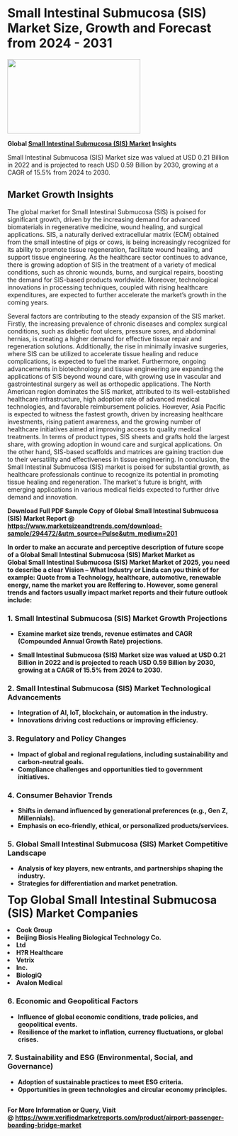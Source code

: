 <H1>Small Intestinal Submucosa (SIS) Market Size, Growth and Forecast from 2024 - 2031</H1><img class="aligncenter size-medium wp-image-584254" src="https://thirdeyenews.in/wp-content/uploads/2024/09/Global-Market-Research-300x168.jpeg" alt="" width="300" height="168" /><p><strong>Global&nbsp;<a href="https://www.marketsizeandtrends.com/download-sample/294472/&amp;utm_source=Pulse&amp;utm_medium=201">Small Intestinal Submucosa (SIS) Market</a> Insights</strong></p><p>Small Intestinal Submucosa (SIS) Market size was valued at USD 0.21 Billion in 2022 and is projected to reach USD 0.59 Billion by 2030, growing at a CAGR of 15.5% from 2024 to 2030.</p><p><h2>Market Growth Insights</h2> <p>The global market for Small Intestinal Submucosa (SIS) is poised for significant growth, driven by the increasing demand for advanced biomaterials in regenerative medicine, wound healing, and surgical applications. SIS, a naturally derived extracellular matrix (ECM) obtained from the small intestine of pigs or cows, is being increasingly recognized for its ability to promote tissue regeneration, facilitate wound healing, and support tissue engineering. As the healthcare sector continues to advance, there is growing adoption of SIS in the treatment of a variety of medical conditions, such as chronic wounds, burns, and surgical repairs, boosting the demand for SIS-based products worldwide. Moreover, technological innovations in processing techniques, coupled with rising healthcare expenditures, are expected to further accelerate the market’s growth in the coming years.</p> <p><strong></strong></p> <p>Several factors are contributing to the steady expansion of the SIS market. Firstly, the increasing prevalence of chronic diseases and complex surgical conditions, such as diabetic foot ulcers, pressure sores, and abdominal hernias, is creating a higher demand for effective tissue repair and regeneration solutions. Additionally, the rise in minimally invasive surgeries, where SIS can be utilized to accelerate tissue healing and reduce complications, is expected to fuel the market. Furthermore, ongoing advancements in biotechnology and tissue engineering are expanding the applications of SIS beyond wound care, with growing use in vascular and gastrointestinal surgery as well as orthopedic applications. The North American region dominates the SIS market, attributed to its well-established healthcare infrastructure, high adoption rate of advanced medical technologies, and favorable reimbursement policies. However, Asia Pacific is expected to witness the fastest growth, driven by increasing healthcare investments, rising patient awareness, and the growing number of healthcare initiatives aimed at improving access to quality medical treatments. In terms of product types, SIS sheets and grafts hold the largest share, with growing adoption in wound care and surgical applications. On the other hand, SIS-based scaffolds and matrices are gaining traction due to their versatility and effectiveness in tissue engineering. In conclusion, the Small Intestinal Submucosa (SIS) market is poised for substantial growth, as healthcare professionals continue to recognize its potential in promoting tissue healing and regeneration. The market's future is bright, with emerging applications in various medical fields expected to further drive demand and innovation.</p> <p><strong></p><p><span class=""><strong>Download Full PDF Sample Copy of Global Small Intestinal Submucosa (SIS) Market Report</strong> @ <a href="https://www.marketsizeandtrends.com/download-sample/294472/&amp;utm_source=Pulse&amp;utm_medium=201" target="_blank">https://www.marketsizeandtrends.com/download-sample/294472/&amp;utm_source=Pulse&amp;utm_medium=201</a></span></p><p>In order to make an accurate and perceptive description of future scope of a Global&nbsp;Small Intestinal Submucosa (SIS) Market Market as Global&nbsp;Small Intestinal Submucosa (SIS) Market Market of 2025, you need to describe a clear Vision &ndash; What Industry or Linda can you think of for example: Quote from a Technology, healthcare, automotive, renewable energy, name the market you are Reffering to. However, some general trends and factors usually impact market reports and their future outlook include:</p><h3>1.&nbsp;<strong>Small Intestinal Submucosa (SIS) Market Growth Projections</strong></h3><ul><li>Examine market size trends, revenue estimates and CAGR (Compounded Annual Growth Rate) projections.</li><li><p>Small Intestinal Submucosa (SIS) Market size was valued at USD 0.21 Billion in 2022 and is projected to reach USD 0.59 Billion by 2030, growing at a CAGR of 15.5% from 2024 to 2030.</p></li></ul><h3>2.&nbsp;<strong>Small Intestinal Submucosa (SIS) Market Technological Advancements</strong></h3><ul><li>Integration of AI, IoT, blockchain, or automation in the industry.</li><li>Innovations driving cost reductions or improving efficiency.</li></ul><h3>3.&nbsp;<strong>Regulatory and Policy Changes</strong></h3><ul><li>Impact of global and regional regulations, including sustainability and carbon-neutral goals.</li><li>Compliance challenges and opportunities tied to government initiatives.</li></ul><h3>4.&nbsp;<strong>Consumer Behavior Trends</strong></h3><ul><li>Shifts in demand influenced by generational preferences (e.g., Gen Z, Millennials).</li><li>Emphasis on eco-friendly, ethical, or personalized products/services.</li></ul><h3>5.&nbsp;<strong>Global Small Intestinal Submucosa (SIS) Market Competitive Landscape</strong></h3><ul><li>Analysis of key players, new entrants, and partnerships shaping the industry.</li><li>Strategies for differentiation and market penetration.</li></ul><p data-pm-slice="1 1 []"><span style="color: inherit; font-family: inherit; font-size: 25px;">Top Global Small Intestinal Submucosa (SIS) Market Companies</span></p><div class="" data-test-id=""><p><li>Cook Group</li><li> Beijing Biosis Healing Biological Technology Co.</li><li>Ltd</li><li> H?R Healthcare</li><li> Vetrix</li><li> Inc.</li><li> BiologiQ</li><li> Avalon Medical</li></p></div><h3>6.&nbsp;<strong>Economic and Geopolitical Factors</strong></h3><ul><li>Influence of global economic conditions, trade policies, and geopolitical events.</li><li>Resilience of the market to inflation, currency fluctuations, or global crises.</li></ul><h3>7.&nbsp;<strong>Sustainability and ESG (Environmental, Social, and Governance)</strong></h3><ul><li>Adoption of sustainable practices to meet ESG criteria.</li><li>Opportunities in green technologies and circular economy principles.</li></ul><h2><strong style="font-size: 14px;">For More Information or Query, Visit @&nbsp;</strong><a style="background-color: #ffffff; font-size: 14px;" href="https://www.marketsizeandtrends.com/report/small-intestinal-submucosa-sis-market/" target="_blank">https://www.verifiedmarketreports.com/product/airport-passenger-boarding-bridge-market</a></h2>
